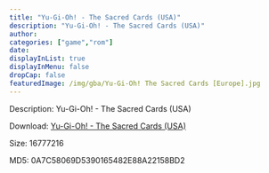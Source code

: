 ```yaml
---
title: "Yu-Gi-Oh! - The Sacred Cards (USA)"
description: "Yu-Gi-Oh! - The Sacred Cards (USA)"
author: 
categories: ["game","rom"]
date: 
displayInList: true
displayInMenu: false
dropCap: false
featuredImage: /img/gba/Yu-Gi-Oh! The Sacred Cards [Europe].jpg
---
```


Description: Yu-Gi-Oh! - The Sacred Cards (USA)

Download: <a style="text-decoration:underline;" href="https://mega.nz/#!SLQymCDL!gUfkA_y8pYNMnCozo04Y4UKRBDdTG3Eq8mZjpBGoVJw" target = "_blank" rel = "nofollow" > Yu-Gi-Oh! - The Sacred Cards (USA)</a>

Size: 16777216

MD5: 0A7C58069D5390165482E88A22158BD2

